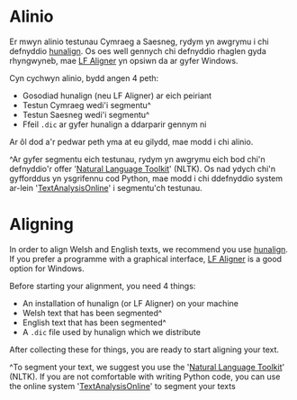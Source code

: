 # Alinio

Er mwyn alinio testunau Cymraeg a Saesneg, rydym yn awgrymu i chi defnyddio [hunalign](http://mokk.bme.hu/en/resources/hunalign/).
Os oes well gennych chi defnyddio rhaglen gyda rhyngwyneb, mae [LF Aligner](http://aligner.sourceforge.net/) yn opsiwn da ar gyfer Windows.

Cyn cychwyn alinio, bydd angen 4 peth:

* Gosodiad hunalign (neu LF Aligner) ar eich peiriant
* Testun Cymraeg wedi'i segmentu^
* Testun Saesneg wedi'i segmentu^
* Ffeil `.dic` ar gyfer hunalign a ddarparir gennym ni

Ar ôl dod a'r pedwar peth yma at eu gilydd, mae modd i chi alinio.

^Ar gyfer segmentu eich testunau, rydym yn awgrymu eich bod chi'n defnyddio'r offer '[Natural Language Toolkit](http://www.nltk.org/)' (NLTK). Os nad ydych chi'n gyfforddus yn ysgrifennu cod Python, mae modd i chi ddefnyddio system ar-lein '[TextAnalysisOnline](http://textanalysisonline.com/nltk-sentence-segmentation)' i segmentu'ch testunau.


# Aligning

In order to align Welsh and English texts, we recommend you use [hunalign](http://mokk.bme.hu/en/resources/hunalign/).
If you prefer a programme with a graphical interface, [LF Aligner](http://aligner.sourceforge.net/) is a good option for Windows.

Before starting your alignment, you need 4 things:

* An installation of hunalign (or LF Aligner) on your machine
* Welsh text that has been segmented^
* English text that has been segmented^
* A `.dic` file used by hunalign which we distribute

After collecting these for things, you are ready to start aligning your text.

^To segment your text, we suggest you use the '[Natural Language Toolkit](http://www.nltk.org/)' (NLTK). If you are not comfortable with writing Python code, you can use the online system '[TextAnalysisOnline](http://textanalysisonline.com/nltk-sentence-segmentation)' to segment your texts

